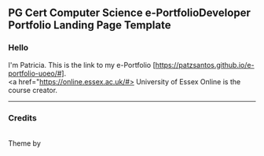 ## PG Cert Computer Science e-PortfolioDeveloper Portfolio Landing Page Template

### Hello

I'm Patricia. This is the link to my e-Portfolio [https://patzsantos.github.io/e-portfolio-uoeo/#].
<br>
<a href="https://online.essex.ac.uk/#> University of Essex Online </a> is the course creator. 
___

### Credits

<br> Theme by <a href="https://github.com/orderedlist"> <orderedlist>

